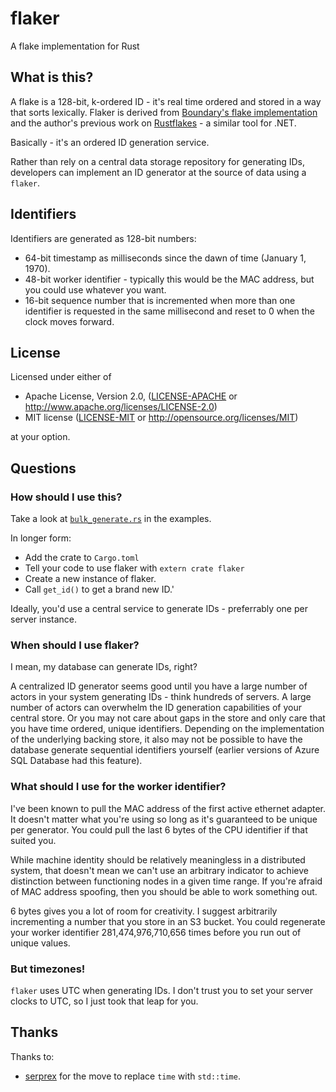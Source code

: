 # flaker

A flake implementation for Rust

## What is this?

A flake is a 128-bit, k-ordered ID - it's real time ordered and stored in a way that sorts lexically. Flaker is derived from [Boundary's flake implementation][1] and the author's previous work on [Rustflakes][2] - a similar tool for .NET.

Basically - it's an ordered ID generation service.

Rather than rely on a central data storage repository for generating IDs, developers can implement an ID generator at the source of data using a `flaker`.

## Identifiers

Identifiers are generated as 128-bit numbers:

* 64-bit timestamp as milliseconds since the dawn of time (January 1, 1970).
* 48-bit worker identifier - typically this would be the MAC address, but you could use whatever you want.
* 16-bit sequence number that is incremented when more than one identifier is requested in the same millisecond and reset to 0 when the clock moves forward.

## License

Licensed under either of

 * Apache License, Version 2.0, ([LICENSE-APACHE](LICENSE-APACHE) or http://www.apache.org/licenses/LICENSE-2.0)
 * MIT license ([LICENSE-MIT](LICENSE-MIT) or http://opensource.org/licenses/MIT)

at your option.

## Questions

### How should I use this?

Take a look at [`bulk_generate.rs`][3] in the examples. 

In longer form:

* Add the crate to `Cargo.toml`
* Tell your code to use flaker with `extern crate flaker`
* Create a new instance of flaker.
* Call `get_id()` to get a brand new ID.'

Ideally, you'd use a central service to generate IDs - preferrably one per server instance.

### When should I use flaker?

I mean, my database can generate IDs, right?

A centralized ID generator seems good until you have a large number of actors in your system generating IDs - think hundreds of servers. A large number of actors can overwhelm the ID generation capabilities of your central store. Or you may not care about gaps in the store and only care that you have time ordered, unique identifiers. Depending on the implementation of the underlying backing store, it also may not be possible to have the database generate sequential identifiers yourself (earlier versions of Azure SQL Database had this feature).

### What should I use for the worker identifier?

I've been known to pull the MAC address of the first active ethernet adapter. It doesn't matter what you're using so long as it's guaranteed to be unique per generator. You could pull the last 6 bytes of the CPU identifier if that suited you.

While machine identity should be relatively meaningless in a distributed system, that doesn't mean we can't use an arbitrary indicator to achieve distinction between functioning nodes in a given time range. If you're afraid of MAC address spoofing, then you should be able to work something out.

6 bytes gives you a lot of room for creativity. I suggest arbitrarily incrementing a number that you store in an S3 bucket. You could regenerate your worker identifier 281,474,976,710,656 times before you run out of unique values. 

### But timezones!

`flaker` uses UTC when generating IDs. I don't trust you to set your server clocks to UTC, so I just took that leap for you.

## Thanks

Thanks to:

* [serprex](https://github.com/serprex) for the move to replace `time` with `std::time`.


[1]: https://github.com/boundary/flake
[2]: https://github.com/peschkaj/rustflakes
[3]: https://github.com/peschkaj/flaker/blob/master/examples/bulk_generate.rs
